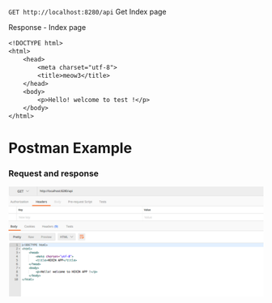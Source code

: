 `GET http://localhost:8280/api`
Get Index page

Response - Index page
```
<!DOCTYPE html>
<html>
    <head>
        <meta charset="utf-8">
        <title>meow3</title>
    </head>
    <body>
        <p>Hello! welcome to test !</p>
    </body>
</html>
```

# Postman Example

### Request and response
![](images/homeIndex.png?raw=true)